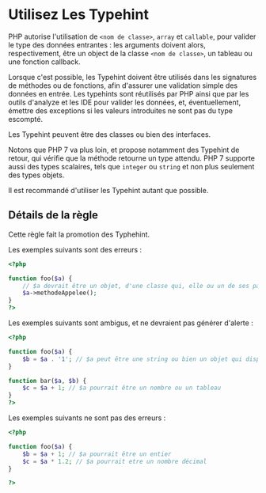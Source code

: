 <!-- Good Practices -->
# Utilisez Les Typehint

PHP autorise l'utilisation de `<nom de classe>`, `array` et `callable`, pour valider le type des données entrantes : les arguments doivent alors, respectivement, être un object de la classe  `<nom de classe>`, un tableau ou une fonction callback.

Lorsque c'est possible, les Typehint doivent être utilisés dans les signatures de méthodes ou de fonctions, afin d'assurer une validation simple des données en entrée. Les typehints sont réutilisés par PHP ainsi que par les outils d'analyze et les IDE pour valider les données, et, éventuellement, émettre des exceptions si les valeurs introduites ne sont pas du type escompté. 

Les Typehint peuvent être des classes ou bien des interfaces. 

Notons que PHP 7 va plus loin, et propose notamment des Typehint de retour, qui vérifie que la méthode retourne un type attendu. PHP 7 supporte aussi des types scalaires, tels que `integer` ou `string` et non plus seulement des types objets. 

Il est recommandé d'utiliser les Typehint autant que possible.

## Détails de la règle

Cette règle fait la promotion des Typhehint.

Les exemples suivants sont des erreurs : 

```php
<?php

function foo($a) {
	// $a devrait être un objet, d'une classe qui, elle ou un de ses parents, dispose d'une méthode appelée `methodeAppelee`
	$a->methodeAppelee();
}
?>
```

Les exemples suivants sont ambigus, et ne devraient pas générer d'alerte : 

```php
<?php

function foo($a) {
	$b = $a . '1'; // $a peut être une string ou bien un objet qui dispose de la méthode __toString()
}

function bar($a, $b) {
	$c = $a + 1; // $a pourrait être un nombre ou un tableau
}
?>
```

Les exemples suivants ne sont pas des erreurs : 

```php
<?php

function foo($a) {
	$b = $a + 1; // $a pourrait être un entier
	$c = $a * 1.2; // $a pourrait etre un nombre décimal
}

?>
```

<!--
### Options

## When Not To Use It

## Further Readings
-->


